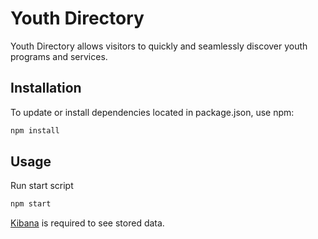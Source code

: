 # Youth Directory

Youth Directory allows visitors to quickly and seamlessly discover youth programs and services.

## Installation

To update or install dependencies located in package.json, use npm:

```bash
npm install
 ```

## Usage
Run start script
```bash
npm start
```
[Kibana](https://www.elastic.co/products/kibana) is required to see stored data.
